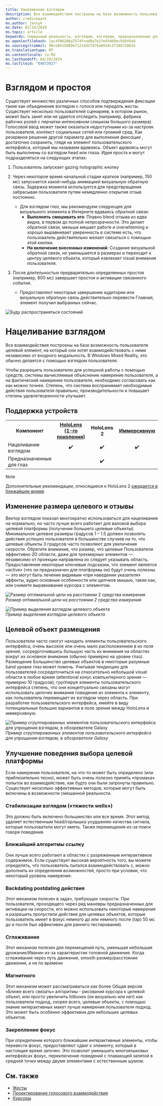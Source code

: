```yaml
---
title: Нацеливание взглядом
description: Все взаимодействия построены на базе возможность пользователя целевой элемент, на который они хотят взаимодействовать с ними независимо от входного модальность.
author: cre8ivepark
ms.author: jennyk
ms.date: 02/24/2019
ms.topic: article
keywords: Смешанный реальность, взглядом, взглядом, предназначенные для взаимодействия, проектирование
ms.openlocfilehash: 1ac4f06208a7574fced0a7e27e93469ec93bf6e0
ms.sourcegitcommit: 90ce9415889e7121dd2fd76a893dc3734672881b
ms.translationtype: MT
ms.contentlocale: ru-RU
ms.lasthandoff: 04/29/2019
ms.locfileid: "64873927"
---
```

# <a name="gaze-and-dwell"></a>Взглядом и простоя
Существует множество различных способов подтверждения _фиксации_ такие как объединение взглядом с _голоса_ или _передать жесты_.
Существует несколько пользователей сценариев, в котором рынок, может быть занят или не удается отследить (например, фабрика рабочих ролей с перчатки интенсивном слишком большого размера). Голосовой ввод может также оказаться недоступными из-за настроек пользователя, контекст социальных сетей или громкий сред.
Как резервное решение другой параметр для выполнения _фиксации_ , достаточно сохранить, глядя на элемент пользовательского интерфейса, который мы называем _вдаваясь_.
Объект _вдаваясь_ могут быть выполнены со взглядом head или глаза. Идея проста и могут подразделяться на следующих этапах: 
1. Пользователь запускает gazing holographic кнопку

2. Через некоторое время начальной стадии краткое (например, 150 мс) запускается какой-нибудь анимацией визуальную обратную связь. Задержка момента используется для предотвращения забрасывая пользователя путем немедленно открытия отзыв постоянно.
    - Для _взглядом глаз_, мы рекомендуем следующее для визуального элемента в Интернете вдаваясь обратной связи:
      - **Выполнять смешивать его**: Плавно blend отзыва из едва видна, в первом до полной непрозрачности. Это делает обратной связи, меньше мешает работе и overwhleming и хорошо выравнивает уверенность в системе есть, что пользователь действительно желает связаться с помощью этой кнопки.
      - **На включение внесенных изменений**: Создание визуальной обратной связи, не уменьшается в размерах и переходит к центру целевого объекта, который извлекает visual внимания пользователя. 

3. После длительностью предварительно определенных простоя (например, 800 мс) завершает простоя и активации связанного события.
    - Предоставляют некоторые завершение аудитории или визуальную обратную связь действительно перевести Главная, элемент получил выбранных сейчас.

![Буду распространяться состояний](images/eyes_dwellstate_recommendation.png)


# <a name="gaze-targeting"></a>Нацеливание взглядом

Все взаимодействия построены на базе возможность пользователя целевой элемент, на который они хотят взаимодействовать с ними независимо от входного модальность. В Windows Mixed Reality, это обычно делается с помощью взглядом пользователя.

Чтобы разрешить пользователю для успешной работы с помощью средств, системы вычисляемые объяснение намерение пользователя, а на фактический намерение пользователя, необходимо согласовать как как можно точнее. Степень, что система воспринимает необходимые действия пользователя правильно, производительности и повышает степень удовлетворенности улучшает.

## <a name="device-support"></a>Поддержка устройств

<table>
<tr>
<th>Компонент</th><th style="width:150px"> <a href="hololens-hardware-details.md">HoloLens (1-го поколения)</a></th><th style="width:150px">HoloLens 2</th><th style="width:150px"> <a href="immersive-headset-hardware-details.md">Иммерсивную</a></th>
</tr><tr>
<td> Нацеливание взглядом</td><td style="text-align: center;"> ✔️</td><td style="text-align: center;"> ✔️</td><td style="text-align: center;">✔️ </td>
</tr><tr>
<td> Предназначенные для глаз</td><td style="text-align: center;"></td><td style="text-align: center;"> ✔️</td><td style="text-align: center;"></td>
</tr>
</table>

> [!NOTE]
> Дополнительные рекомендации, относящиеся к HoloLens 2 [ожидается в ближайшее время](index.md).

## <a name="target-sizing-and-feedback"></a>Изменение размера целевого и отзывы

Вектор взглядом показал многократно использоваться для нацеливания на нормально, но часто лучше всего работает для валовой выбора целевой платформы (получении большего целевые объекты). Минимальное целевое размеры градусов 1 – 1.5 должен позволять действия успешно пользователя в большинстве случаев на то, что целевые объекты 3 градусов часто позволяют для увеличения скорости. Обратите внимание, что размер, что целевые Пользователи эффективно 2D области, даже для трехмерных элементов — независимо от проекции направлена их следует указывать область. Предоставление некоторые ключевые подсказки, что элемент является «active» (что он предназначен для платформы он) будут очень полезны — это могут быть лечение видимым «при наведении указателя» эффекты, аудио основные особенности или щелчков мышью, такие как, или снимите выравнивание курсора с элементом.

![Размер оптимальной цели на расстоянии 2 средства измерения](images/gazetargeting-size-1000px.jpg)<br>
*Размер оптимальной цели на расстоянии 2 средства измерения*

![Пример выделения взглядом целевого объекта](images/gazetargeting-highlighting-640px.jpg)<br>
*Пример выделения взглядом целевого объекта*

## <a name="target-placement"></a>Целевой объект размещения

Пользователи часто смогут находить элементы пользовательского интерфейса, очень высокое или очень мало расположением в их поля зрения, сосредоточившись большую часть их внимания на областях вокруг их основное внимание (обычно примерно на уровне глаз). Размещение Большинство целевых объектов в некоторые разумные band уровне глаз может помочь. Учитывая тенденцию для пользователей сосредоточиться на относительно небольшой visual области в любое время (attentional конус компьютерного зрения — примерно 10 градусов), группируя элементы пользовательского интерфейса степень, что они концептуально связаны могут использовать цепочек внимания поведения из элемента к элементу, как пользователь перемещает их взглядом через область. При разработке пользовательского интерфейса, имейте в виду потенциальные больших вариантов в поле зрения между HoloLens и иммерсивную.

![Пример сгруппированных элементов пользовательского интерфейса для упрощения взглядом, в обозревателе Galaxy](images/gazetargeting-grouping-1000px.jpg)<br>
*Пример сгруппированных элементов пользовательского интерфейса для упрощения взглядом, в обозревателе Galaxy*

## <a name="improving-targeting-behaviors"></a>Улучшение поведения выбора целевой платформы

Если намерения пользователя, на что-то может быть определено (или приблизительно тесно), может быть очень полезно принять «промаха» попыток во взаимодействие, как будто они были затронуты правильно. Существует несколько эффективных методов, которые могут быть включены в возможности смешанной реальности.

### <a name="gaze-stabilization-gravity-wells"></a>Стабилизации взглядом («тяжести wells»)

Это должно быть включено большинство или все время. Этот метод удаляет естественным head/горлышка ухудшению качества сигнала, которые пользователи могут иметь. Также перемещения из-за поиск говоря поведения.

### <a name="closest-link-algorithms"></a>Ближайший алгоритмы ссылку

Они лучше всего работают в областях с разреженным интерактивное содержимое. Если существует высокая вероятность того, вы можете определять, что пользователь пытался взаимодействовать с, можно дополнить их определения возможностей, просто при условии, что некоторый уровень намерение.

### <a name="backdatingpostdating-actions"></a>Backdating postdating действия

Этот механизм полезен в задач, требующих скорости. При пользователя, проходящего через ряд маневры предназначенных для активации на скорости, его можно использовать некоторые намерения и разрешить *пропустили действия* для целевых объектов, которые пользователь имеет в фокус немного до или немного после (tap) 50 мс до и после был эффективен для раннего тестирования).

### <a name="smoothing"></a>Сглаживание

Этот механизм полезен для перемещений путь, уменьшая небольшая дрожание/Иванин из-за характеристик головной движение. Когда сглаживания через путь движения, smooth размер/расстояние движения, а не по времени

### <a name="magnetism"></a>Магнитного

Этот механизм может рассматриваться как более Общая версия «Ближе всего связать» алгоритмы - рисования курсора к целевой объект, или просто увеличить hitboxes (ли визуально или нет) как пользователи подход, скорее всего, целевые объекты, с помощью знание интерактивных макет лучше намерения пользователя подход. Это может быть особенно эффективна для небольших целевых объектов.

### <a name="focus-stickiness"></a>Закрепление фокус

При определении которого ближайшие интерактивные элементы, чтобы перевести фокус, предоставляют сдвиг к элементу, который в настоящее время заточен. Это позволит уменьшить многоязыковых интерфейсах фокус, переключение поведений с плавающей запятой в средней точки между двумя элементами с естественным шумом.

## <a name="see-also"></a>См. также
* [Жесты](gestures.md)
* [Проектирование голосового взаимодействия](voice-design.md)
* [Курсоры](cursors.md)
